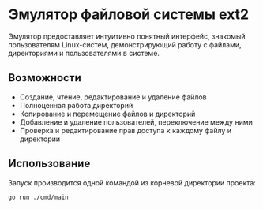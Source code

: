# Эмулятор файловой системы ext2

Эмулятор предоставляет интуитивно понятный интерфейс, знакомый пользователям Linux-систем, демонстрирующий работу с файлами, директориями и пользователями в системе.

## Возможности

-   Создание, чтение, редактирование и удаление файлов
-   Полноценная работа директорий
-   Копирование и перемещение файлов и директорий
-   Добавление и удаление пользователей, переключение между ними
-   Проверка и редактирование прав доступа к каждому файлу и директории

## Использование

Запуск производится одной командой из корневой директории проекта:

```bash
go run ./cmd/main
```
